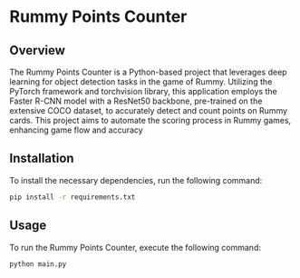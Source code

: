 # Rummy Points Counter

## Overview
The Rummy Points Counter is a Python-based project that leverages deep learning for object detection tasks in the game of Rummy. Utilizing the PyTorch framework and torchvision library, this application employs the Faster R-CNN model with a ResNet50 backbone, pre-trained on the extensive COCO dataset, to accurately detect and count points on Rummy cards. This project aims to automate the scoring process in Rummy games, enhancing game flow and accuracy

## Installation
To install the necessary dependencies, run the following command:
```bash
pip install -r requirements.txt
```

## Usage
To run the Rummy Points Counter, execute the following command:
```bash
python main.py
```
